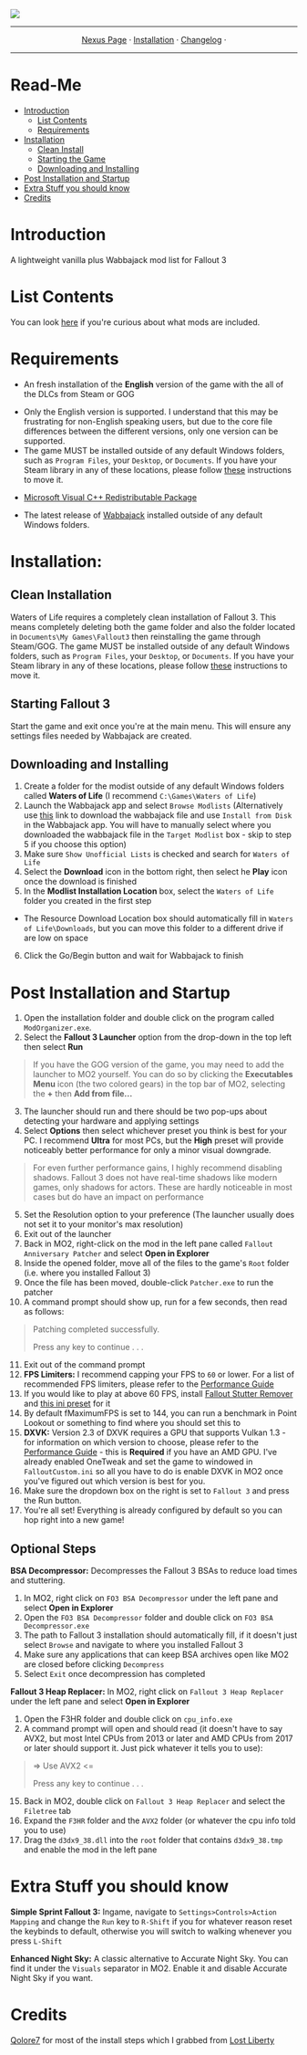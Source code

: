 <img src= "https://raw.githubusercontent.com/zpok3/Waters-of-Life/main/logo.jpeg" target="_blank"></a>

---

<p align="center">
  <a href="https://www.nexusmods.com/fallout3/mods/26081">Nexus Page</a> ·
  <a href="README.md">Installation</a> ·
   <a href="changelog.md">Changelog</a> ·

   ---
# Read-Me
- [Introduction](#introduction)
  - [List Contents](#list-contents)
  - [Requirements](#requirements)
- [Installation](#installation)
    - [Clean Install](#clean-installation)
    - [Starting the Game](#starting-fallout-3)
    - [Downloading and Installing](#downloading-and-installing)
- [Post Installation and Startup](#post-installation-and-startup)
- [Extra Stuff you should know](Extra-Stuff-you-should-know)
- [Credits](#credits)

# Introduction
A lightweight vanilla plus Wabbajack mod list for Fallout 3

# List Contents
You can look [here](https://loadorderlibrary.com/lists/waters-of-life) if you're curious about what mods are included.

  # Requirements
  - An fresh installation of the **English** version of the game with the all of the DLCs from Steam or GOG
  * Only the English version is supported. I understand that this may be frustrating for non-English speaking users, but due to the core file differences between the different versions, only one version can be supported. 
  * The game MUST be installed outside of any default Windows folders, such as `Program Files`, your `Desktop`, or `Documents`. If you have your Steam library in any of these locations, please follow [these](https://github.com/LostDragonist/steam-library-setup-tool/wiki/Usage-Guide) instructions to move it.

- [Microsoft Visual C++ Redistributable Package](https://www.techpowerup.com/download/visual-c-redistributable-runtime-package-all-in-one/)

- The latest release of [Wabbajack](https://github.com/wabbajack-tools/wabbajack/releases) installed outside of any default Windows folders.

# Installation:

## Clean Installation
Waters of Life requires a completely clean installation of Fallout 3. This means completely deleting both the game folder and also the folder located in `Documents\My Games\Fallout3` then reinstalling the game through Steam/GOG. The game MUST be installed outside of any default Windows folders, such as `Program Files`, your `Desktop`, or `Documents`. If you have your Steam library in any of these locations, please follow [these](https://github.com/LostDragonist/steam-library-setup-tool/wiki/Usage-Guide) instructions to move it.

## Starting Fallout 3
Start the game and exit once you're at the main menu. This will ensure any settings files needed by Wabbajack are created.

## Downloading and Installing

1. Create a folder for the modist outside of any default Windows folders called **Waters of Life** (I recommend `C:\Games\Waters of Life`) 
2. Launch the Wabbajack app and select `Browse Modlists` (Alternatively use [this](https://github.com/zpok3/Waters-of-Life/releases/download/v.1.0.0/Waters.of.Life.wabbajack) link to download the wabbajack file and use `Install from Disk` in the Wabbajack app. You will have to manually select where you downloaded the wabbajack file in the `Target Modlist` box - skip to step 5 if you choose this option)
3. Make sure `Show Unofficial Lists` is checked and search for `Waters of Life`
4. Select the **Download** icon in the bottom right, then select he **Play** icon once the download is finished
5. In the **Modlist Installation Location** box, select the `Waters of Life` folder you created in the first step
  * The Resource Download Location box should automatically fill in `Waters of Life\Downloads`, but you can move this folder to a different drive if are low on space
6. Click the Go/Begin button and wait for Wabbajack to finish

# Post Installation and Startup

1. Open the installation folder and double click on the program called `ModOrganizer.exe`.
2. Select the **Fallout 3 Launcher** option from the drop-down in the top left then select **Run**
  > If you have the GOG version of the game, you may need to add the launcher to MO2 yourself. You can do so by clicking the **Executables Menu** icon (the two colored gears) in the top bar of MO2, selecting the **+** then **Add from file...**
3. The launcher should run and there should be two pop-ups about detecting your hardware and applying settings
4. Select **Options** then select whichever preset you think is best for your PC. I recommend **Ultra** for most PCs, but the **High** preset will provide noticeably better performance for only a minor visual downgrade.
  > For even further performance gains, I highly recommend disabling shadows. Fallout 3 does not have real-time shadows like modern games, only shadows for actors. These are hardly noticeable in most cases but do have an    impact on performance
5. Set the Resolution option to your preference (The launcher usually does not set it to your monitor's max resolution)
6. Exit out of the launcher
7. Back in MO2, right-click on the mod in the left pane called `Fallout Anniversary Patcher` and select **Open in Explorer**
8. Inside the opened folder, move all of the files to the game's `Root` folder (i.e. where you installed Fallout 3)
9. Once the file has been moved, double-click `Patcher.exe` to run the patcher 
10. A command prompt should show up, run for a few seconds, then read as follows:

>Patching completed successfully.
>
>Press any key to continue . . .

11. Exit out of the command prompt
12. **FPS Limiters:** I recommend capping your FPS to `60` or lower. For a list of recommended FPS limiters, please refer to the [Performance Guide](https://performance.moddinglinked.com/falloutnv.html#RecommendedLimiters)
13. If you would like to play at above 60 FPS, install [Fallout Stutter Remover](https://www.nexusmods.com/fallout3/mods/8886) and [this ini preset](https://github.com/zpok3/Waters-of-Life/releases/download/v.1.0/fsr.high.fps.preset.7z) for it
14. By default fMaximumFPS is set to 144, you can run a benchmark in Point Lookout or something to find where you should set this to
15. **DXVK:** Version 2.3 of DXVK requires a GPU that supports Vulkan 1.3 - for information on which version to choose, please refer to the [Performance Guide](https://performance.moddinglinked.com/falloutnv.html#DXVK) - this is **Required** if you have an AMD GPU. I've already enabled OneTweak and set the game to windowed in `FalloutCustom.ini` so all you have to do is enable DXVK in MO2 once you've figured out which version is best for you.
16. Make sure the dropdown box on the right is set to `Fallout 3` and press the Run button.
17. You're all set! Everything is already configured by default so you can hop right into a new game!

## Optional Steps

**BSA Decompressor:** Decompresses the Fallout 3 BSAs to reduce load times and stuttering.
1. In MO2, right click on `FO3 BSA Decompressor` under the left pane and select **Open in Explorer**
2. Open the `FO3 BSA Decompressor` folder and double click on `FO3 BSA Decompressor.exe`
3. The path to Fallout 3 installation should automatically fill, if it doesn't just select `Browse` and navigate to where you installed Fallout 3
4. Make sure any applications that can keep BSA archives open like MO2 are closed before clicking `Decompress`
5. Select `Exit` once decompression has completed

**Fallout 3 Heap Replacer:** In MO2, right click on `Fallout 3 Heap Replacer` under the left pane and select **Open in Explorer**
1. Open the F3HR folder and double click on `cpu_info.exe`
14. A command prompt will open and should read (it doesn't have to say AVX2, but most Intel CPUs from 2013 or later and AMD CPUs from 2017 or later should support it. Just pick whatever it tells you to use):

>=> Use AVX2 <=
>
>Press any key to continue . . .

15. Back in MO2, double click on `Fallout 3 Heap Replacer` and select the `Filetree` tab
16. Expand the `F3HR` folder and the `AVX2` folder (or whatever the cpu info told you to use)
17. Drag the `d3dx9_38.dll` into the `root` folder that contains `d3dx9_38.tmp` and enable the mod in the left pane

# Extra Stuff you should know
**Simple Sprint Fallout 3:** Ingame, navigate to `Settings>Controls>Action Mapping` and change the `Run` key to `R-Shift` if you for whatever reason reset the keybinds to default, otherwise you will switch to walking whenever you press `L-Shift`

**Enhanced Night Sky:** A classic alternative to Accurate Night Sky. You can find it under the `Visuals` separator in MO2. Enable it and disable Accurate Night Sky if you want.

# Credits
[Qolore7](https://github.com/Qolore7) for most of the install steps which I grabbed from [Lost Liberty](https://github.com/Qolore7/lost-liberty/tree/main)
